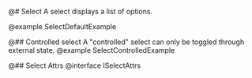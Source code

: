@# Select
A select displays a list of options.

@example SelectDefaultExample

@## Controlled select
A "controlled" select can only be toggled through external state.
@example SelectControlledExample

@## Select Attrs
@interface ISelectAttrs
